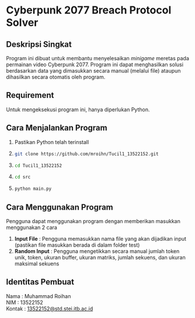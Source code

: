 # Cyberpunk 2077 Breach Protocol Solver
## Deskripsi Singkat
Program ini dibuat untuk membantu menyelesaikan _minigame_ meretas pada permainan video Cyberpunk 2077. Program ini dapat menghasilkan solusi berdasarkan data yang dimasukkan secara manual (melalui file) ataupun dihasilkan secara otomatis oleh program. 


## Requirement
Untuk mengeksekusi program ini, hanya diperlukan Python.

## Cara Menjalankan Program
1.  Pastikan Python telah terinstall
2.  ```bash
    git clone https://github.com/mroihn/Tucil1_13522152.git
    ```
3.  ```bash
    cd Tucil1_13522152
    ```
4.  ```bash
    cd src
    ```
5.  ``` bash
    python main.py
    ```
## Cara Menggunakan Program

Pengguna dapat menggunakan program dengan memberikan masukkan menggunakan 2 cara

1. **Input File** : Pengguna memasukkan nama file yang akan dijadikan input (pastikan file masukkan berada di dalam folder test)
2. **Random Input** : Pengguna mengetikkan secara manual jumlah token unik,
token, ukuran buffer, ukuran matriks, jumlah sekuens, dan ukuran maksimal sekuens

## Identitas Pembuat
Nama : Muhammad Roihan<br />
NIM : 13522152<br />
Kontak : 13522152@std.stei.itb.ac.id

